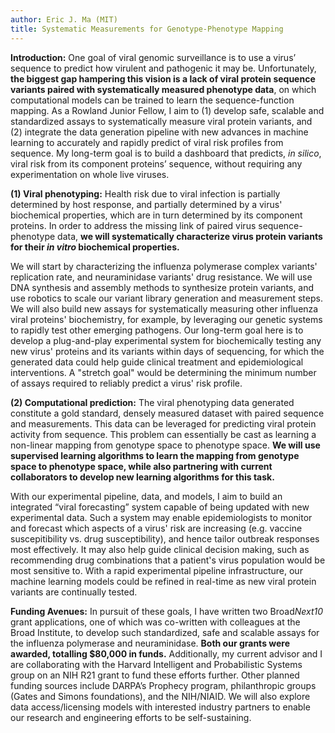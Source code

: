 ```yaml
---
author: Eric J. Ma (MIT)
title: Systematic Measurements for Genotype-Phenotype Mapping
---
```


**Introduction:** One goal of viral genomic surveillance is to use a virus’ sequence to predict how virulent and pathogenic it may be. Unfortunately, **the biggest gap hampering this vision is a lack of viral protein sequence variants paired with systematically measured phenotype data**, on which computational models can be trained to learn the sequence-function mapping. As a Rowland Junior Fellow, I aim to (1) develop safe, scalable and standardized assays to systematically measure viral protein variants, and (2) integrate the data generation pipeline with new advances in machine learning to accurately and rapidly predict of viral risk profiles from sequence. <!--JR: I see number 2 as the real big thing. I wonder if there’s a better way to pose this as that as the focus and then using virus as an example of what could be done with any viral that you could accomplish #1 with. --><!--EM: Tricky part is that RJFs are meant to be experimentalists. Let me think about this... --> My long-term goal is to build a dashboard that predicts, *in silico*, viral risk from its component proteins’ sequence, without requiring any experimentation on whole live viruses.

<!--EM: I took out the figure. It isn't accurate for what I'm trying to communicate. Still thinking...-->

**(1) Viral phenotyping:** Health risk due to viral infection is partially determined by host response, and partially determined by a virus' biochemical properties, which are in turn determined by its component proteins. In order to address the missing link of paired virus sequence-phenotype data, **we will systematically characterize virus protein variants for their *in vitro* biochemical properties.**

We will start by characterizing the influenza polymerase complex variants' replication rate, and neuraminidase variants' drug resistance. We will use DNA synthesis and assembly methods to synthesize protein variants, and use robotics to scale our variant library generation and measurement steps. We will also build new assays for systematically measuring other influenza viral proteins' biochemistry, for example, by leveraging our genetic systems to rapidly test other emerging pathogens. Our long-term goal here is to develop a plug-and-play experimental system for biochemically testing any new virus' proteins and its variants within days of sequencing, for which the generated data could help guide clinical treatment and epidemiological interventions. A "stretch goal" would be determining the minimum number of assays required to reliably predict a virus' risk profile.

**(2) Computational prediction:** The viral phenotyping data generated constitute a gold standard, densely measured dataset with paired sequence and measurements. This data can be leveraged for predicting viral protein activity from sequence. This problem can essentially be cast as learning a non-linear mapping from genotype space to phenotype space.<!--JR: What is the possible/probable noise that interferes? How can it be avoided, or what else might need to be considered? Alternatives? --><!--EM: Not sure what you mean by this? --> **We will use supervised learning algorithms to learn the mapping from genotype space to phenotype space, while also partnering with current collaborators to develop new learning algorithms for this task.**

With our experimental pipeline, data, and models, I aim to build an integrated “viral forecasting” system capable of being updated with new experimental data. Such a system may enable epidemiologists to monitor and forecast which aspects of a virus' risk are increasing (e.g. vaccine suscepitibility vs. drug susceptibility), and hence tailor outbreak responses most effectively. It may also help guide clinical decision making, such as recommending drug combinations that a patient's virus population would be most sensitive to. With a rapid experimental pipeline infrastructure, our machine learning models could be refined in real-time as new viral protein variants are continually tested.

**Funding Avenues:** In pursuit of these goals, I have written two Broad*Next10* grant applications, one of which was co-written with colleagues at the Broad Institute, to develop such standardized, safe and scalable assays for the influenza polymerase and neuraminidase. **Both our grants were awarded, totalling \$80,000 in funds.** Additionally, my current advisor and I are collaborating with the Harvard Intelligent and Probabilistic Systems group on an NIH R21 grant to fund these efforts further. Other planned funding sources include DARPA’s Prophecy program, philanthropic groups (Gates and Simons foundations), and the NIH/NIAID. We will also explore data access/licensing models with interested industry partners to enable our research and engineering efforts to be self-sustaining.